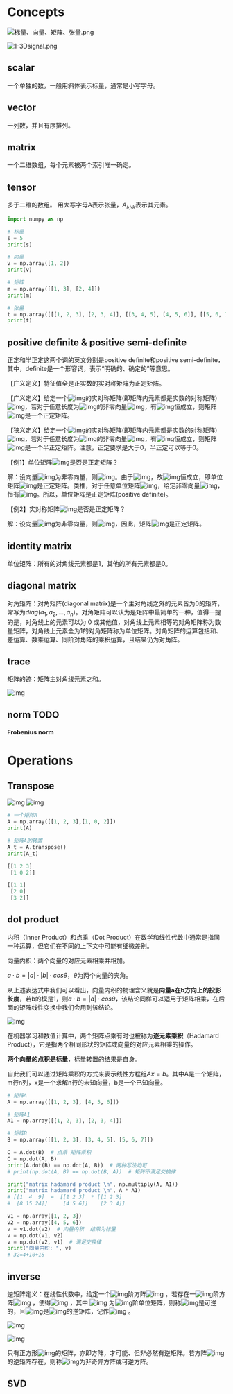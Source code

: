 # Concepts

![标量、向量、矩阵、张量.png](https://cdn.nlark.com/yuque/0/2020/png/1594055/1592031215265-92286523-aff1-46db-8976-612f24c10013.png?x-oss-process=image%2Fwatermark%2Ctype_d3F5LW1pY3JvaGVp%2Csize_41%2Ctext_Y2hteDA5MjlAdmlwLnFxLmNvbQ%3D%3D%2Ccolor_FFFFFF%2Cshadow_50%2Ct_80%2Cg_se%2Cx_10%2Cy_10%2Fformat%2Cwebp)

![1-3Dsignal.png](https://cdn.nlark.com/yuque/0/2020/png/1594055/1592031297509-08ab9130-8587-4486-b89b-6d872a40b87d.png?x-oss-process=image%2Fwatermark%2Ctype_d3F5LW1pY3JvaGVp%2Csize_30%2Ctext_Y2hteDA5MjlAdmlwLnFxLmNvbQ%3D%3D%2Ccolor_FFFFFF%2Cshadow_50%2Ct_80%2Cg_se%2Cx_10%2Cy_10%2Fformat%2Cwebp)



## scalar

一个单独的数，一般用斜体表示标量，通常是小写字母。


## vector

一列数，并且有序排列。


## matrix
一个二维数组，每个元素被两个索引唯一确定。


## tensor
多于二维的数组。
用大写字母A表示张量，$A_i,_j,_k$表示其元素。



```python
import numpy as np

# 标量
s = 5
print(s)

# 向量
v = np.array([1, 2])
print(v)

# 矩阵
m = np.array([[1, 3], [2, 4]])
print(m)

# 张量
t = np.array([[[1, 2, 3], [2, 3, 4]], [[3, 4, 5], [4, 5, 6]], [[5, 6, 7], [6, 7, 8]]])
print(t)

```



## positive definite & positive semi-definite

正定和半正定这两个词的英文分别是positive definite和positive semi-definite，其中，definite是一个形容词，表示“明确的、确定的”等意思。

【广义定义】特征值全是正实数的实对称矩阵为正定矩阵。

【广义定义】给定一个![img](https://cdn.nlark.com/yuque/__latex/607acaa73c762411b20745149a11e90b.svg)的实对称矩阵(即矩阵内元素都是实数的对称矩阵)![img](https://cdn.nlark.com/yuque/__latex/7fc56270e7a70fa81a5935b72eacbe29.svg)，若对于任意长度为![img](https://cdn.nlark.com/yuque/__latex/7b8b965ad4bca0e41ab51de7b31363a1.svg)的非零向量![img](https://cdn.nlark.com/yuque/__latex/9dd4e461268c8034f5c8564e155c67a6.svg)，有![img](https://cdn.nlark.com/yuque/__latex/0e9274ebc77deaa6f531e3b869a44e1d.svg)恒成立，则矩阵![img](https://cdn.nlark.com/yuque/__latex/7fc56270e7a70fa81a5935b72eacbe29.svg)是一个正定矩阵。

【狭义定义】给定一个![img](https://cdn.nlark.com/yuque/__latex/607acaa73c762411b20745149a11e90b.svg)的实对称矩阵(即矩阵内元素都是实数的对称矩阵)![img](https://cdn.nlark.com/yuque/__latex/7fc56270e7a70fa81a5935b72eacbe29.svg)，若对于任意长度为![img](https://cdn.nlark.com/yuque/__latex/7b8b965ad4bca0e41ab51de7b31363a1.svg)的非零向量![img](https://cdn.nlark.com/yuque/__latex/9dd4e461268c8034f5c8564e155c67a6.svg)，有![img](https://cdn.nlark.com/yuque/__latex/7ad84c565a4baef237aad7b5d4624725.svg)恒成立，则矩阵![img](https://cdn.nlark.com/yuque/__latex/7fc56270e7a70fa81a5935b72eacbe29.svg)是一个半正定矩阵。注意，正定要求是大于0，半正定可以等于0。



【例1】单位矩阵![img](https://cdn.nlark.com/yuque/__latex/f39428a0a5831eabd45ba0d5cb1eff6e.svg)是否是正定矩阵？

解：设向量![img](https://cdn.nlark.com/yuque/__latex/1d83d3361ac175e5b5a117c6c52acdc4.svg)为非零向量，则![img](https://cdn.nlark.com/yuque/__latex/7416498adb4a7097a65b901e83ca6cab.svg)。由于![img](https://cdn.nlark.com/yuque/__latex/43cd1f01fc40ff198193084a874be8ab.svg)，故![img](https://cdn.nlark.com/yuque/__latex/a61e46fbf5a63a06a71a0b165c3dd45a.svg)恒成立，即单位矩阵![img](https://cdn.nlark.com/yuque/__latex/f39428a0a5831eabd45ba0d5cb1eff6e.svg)是正定矩阵。类推，对于任意单位矩阵![img](https://cdn.nlark.com/yuque/__latex/38c4e9be3752300d49c9aae54d6438ac.svg)，给定非零向量![img](https://cdn.nlark.com/yuque/__latex/9dd4e461268c8034f5c8564e155c67a6.svg)，恒有![img](https://cdn.nlark.com/yuque/__latex/83a7f168f6253af15f936c0e4a44a278.svg)。所以，单位矩阵是正定矩阵(positive definite)。



【例2】实对称矩阵![img](https://cdn.nlark.com/yuque/__latex/0f147356111292dec70ff1f28ea9eace.svg)是否是正定矩阵？

解：设向量![img](https://cdn.nlark.com/yuque/__latex/88a263042453edeedc238bfff22c0097.svg)为非零向量，则![img](https://cdn.nlark.com/yuque/__latex/a65dd592df3a9b375b347e22a65a13ee.svg)，因此，矩阵![img](https://cdn.nlark.com/yuque/__latex/7fc56270e7a70fa81a5935b72eacbe29.svg)是正定矩阵。



## identity matrix

单位矩阵：所有的对角线元素都是1，其他的所有元素都是0。



## diagonal matrix

对角矩阵：对角矩阵(diagonal matrix)是一个主对角线之外的元素皆为0的矩阵，常写为$diag(a_1, a_2, ..., a_n)$。对角矩阵可以认为是矩阵中最简单的一种，值得一提的是，对角线上的元素可以为 0 或其他值，对角线上元素相等的对角矩阵称为数量矩阵，对角线上元素全为1的对角矩阵称为单位矩阵。对角矩阵的运算包括和、差运算、数乘运算、同阶对角阵的乘积运算，且结果仍为对角阵。

## trace

矩阵的迹：矩阵主对角线元素之和。

![img](https://cdn.nlark.com/yuque/__latex/c12fd4bd73c3aff952b8c34ecf69c901.svg)



## norm TODO

#### Frobenius norm 



# Operations

## Transpose

![img](https://cdn.nlark.com/yuque/__latex/dd008043b95edf3d4be664764d54baee.svg)    ![img](https://cdn.nlark.com/yuque/__latex/4a5e26f3251cb2937a01ba8793474521.svg)

```python
# 一个矩阵A
A = np.array([[1, 2, 3],[1, 0, 2]])
print(A)

# 矩阵A的转置
A_t = A.transpose()
print(A_t)

[[1 2 3]
 [1 0 2]]

[[1 1]
 [2 0]
 [3 2]]
```



## dot product

内积（Inner Product）和点乘（Dot Product）在数学和线性代数中通常是指同一种运算，但它们在不同的上下文中可能有细微差别。

向量内积：两个向量的对应元素相乘并相加。

$a \cdot b = |a|\cdot|b|\cdot cos\theta$，$\theta$为两个向量的夹角。

从上述表达式中我们可以看出，向量内积的物理含义就是**向量a在b方向上的投影长度**，若b的模是1，则$a \cdot b = |a|\cdot cos\theta$，该结论同样可以适用于矩阵相乘，在后面的矩阵线性变换中我们会用到该结论。



![img](https://cdn.nlark.com/yuque/__latex/249d629066fa0c8d1ca34d2214aaba16.svg)

在机器学习和数值计算中，两个矩阵点乘有时也被称为**逐元素乘积**（Hadamard Product），它是指两个相同形状的矩阵或向量的对应元素相乘的操作。



**两个向量的点积是标量**，标量转置的结果是自身。

自此我们可以通过矩阵乘积的方式来表示线性方程组$Ax = b$。其中A是一个矩阵，m行n列，x是一个求解n行的未知向量，b是一个已知向量。



```python
# 矩阵A
A = np.array([[1, 2, 3], [4, 5, 6]])

# 矩阵A1
A1 = np.array([[1, 2, 3], [2, 3, 4]])

# 矩阵B
B = np.array([[1, 2, 3], [3, 4, 5], [5, 6, 7]])

C = A.dot(B)  # 点乘 矩阵乘积
C = np.dot(A, B)
print(A.dot(B) == np.dot(A, B))  # 两种写法均可
# print(np.dot(A, B) == np.dot(B, A))  # 矩阵不满足交换律

print("matrix hadamard product \n", np.multiply(A, A1))
print("matrix hadamard product \n", A * A1)
# [[1  4  9]  =  [[1 2 3]  * [[1 2 3]
#  [8 15 24]]     [4 5 6]]    [2 3 4]]

v1 = np.array([1, 2, 3])
v2 = np.array([4, 5, 6])
v = v1.dot(v2)  # 向量内积  结果为标量
v = np.dot(v1, v2)
v = np.dot(v2, v1)  # 满足交换律
print("向量内积: ", v)
# 32=4+10+18
```



## inverse

逆矩阵定义：在线性代数中，给定一个![img](https://cdn.nlark.com/yuque/__latex/7b8b965ad4bca0e41ab51de7b31363a1.svg)阶方阵![img](https://cdn.nlark.com/yuque/__latex/7fc56270e7a70fa81a5935b72eacbe29.svg) ，若存在一![img](https://cdn.nlark.com/yuque/__latex/7b8b965ad4bca0e41ab51de7b31363a1.svg)阶方阵![img](https://cdn.nlark.com/yuque/__latex/9d5ed678fe57bcca610140957afab571.svg) ，使得![img](https://cdn.nlark.com/yuque/__latex/5faadc0fd1fc8b0d097b32de0882f293.svg) ，其中 ![img](https://cdn.nlark.com/yuque/__latex/51e30ff0f3ad7f4a08fb2aea5cbc037b.svg) 为![img](https://cdn.nlark.com/yuque/__latex/7b8b965ad4bca0e41ab51de7b31363a1.svg)阶单位矩阵，则称![img](https://cdn.nlark.com/yuque/__latex/7fc56270e7a70fa81a5935b72eacbe29.svg)是可逆的，且![img](https://cdn.nlark.com/yuque/__latex/9d5ed678fe57bcca610140957afab571.svg)是![img](https://cdn.nlark.com/yuque/__latex/7fc56270e7a70fa81a5935b72eacbe29.svg)的逆矩阵，记作![img](https://cdn.nlark.com/yuque/__latex/1ff4e7c4ea49e4f89fcea2a90968d87f.svg) 。

![img](https://cdn.nlark.com/yuque/__latex/ad6900bdf3e469589d477e5257f90b19.svg)

![img](https://cdn.nlark.com/yuque/__latex/aecffe82d3789ecb1e02fadca31f4af4.svg)



只有正方形![img](https://cdn.nlark.com/yuque/__latex/607acaa73c762411b20745149a11e90b.svg)的矩阵，亦即方阵，才可能、但非必然有逆矩阵。若方阵![img](https://cdn.nlark.com/yuque/__latex/7fc56270e7a70fa81a5935b72eacbe29.svg)的逆矩阵存在，则称![img](https://cdn.nlark.com/yuque/__latex/7fc56270e7a70fa81a5935b72eacbe29.svg)为非奇异方阵或可逆方阵。



## SVD

